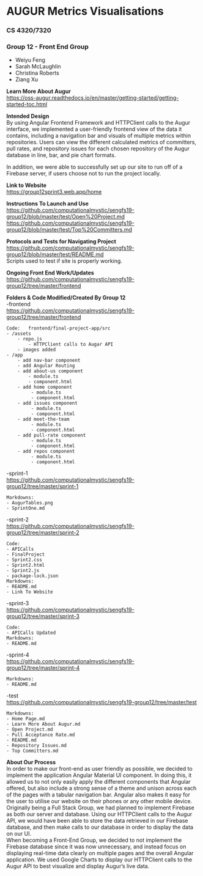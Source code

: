 # AUGUR Metrics Visualisations
### CS 4320/7320
### Group 12 - Front End Group
 - Weiyu Feng
 - Sarah McLaughlin
 - Christina Roberts
 - Ziang Xu 
 
 **Learn More About Augur**  
 https://oss-augur.readthedocs.io/en/master/getting-started/getting-started-toc.html
 

**Intended Design**  
By using Angular Frontend Framework and HTTPClient calls to the Augur interface, we implemented a user-friendly frontend view of the data it contains, including a navigation bar and visuals of multiple metrics within repositories. Users can view the different calculated metrics of committers, pull rates, and repository issues for each chosen repository of the Augur database in line, bar, and pie chart formats.

In addition, we were able to successfully set up our site to run off of a Firebase server, if users choose not to run the project locally.

 **Link to Website**  
 https://group12sprint3.web.app/home

**Instructions To Launch and Use**  
https://github.com/computationalmystic/sengfs19-group12/blob/master/test/Open%20Project.md  
https://github.com/computationalmystic/sengfs19-group12/blob/master/test/Top%20Committers.md

**Protocols and Tests for Navigating Project**  
   https://github.com/computationalmystic/sengfs19-group12/blob/master/test/README.md  
   Scripts used to test if site is properly working.

**Ongoing Front End Work/Updates**  
   https://github.com/computationalmystic/sengfs19-group12/tree/master/frontend 
   
**Folders & Code Modified/Created By Group 12**  
-frontend  
https://github.com/computationalmystic/sengfs19-group12/tree/master/frontend  

    Code:   frontend/final-project-app/src 
	- /assets
		- repo.js
			- HTTPClient calls to Augar API
		- images added 
	- /app
		- add nav-bar component
		- add Angular Routing
		- add about-us component 
			- module.ts 
			- component.html
		- add home component 
			 - module.ts 
			 - component.html
		- add issues component 
			 - module.ts 
			 - component.html
		- add meet-the-team 
			 - module.ts 
			 - component.html
		- add pull-rate component
			 - module.ts 
			 - component.html
		- add repos component 
			 - module.ts 
			 - component.html
        
-sprint-1  
https://github.com/computationalmystic/sengfs19-group12/tree/master/sprint-1  

    Markdowns:  
	- AugurTables.png  
	- SprintOne.md

-sprint-2  
https://github.com/computationalmystic/sengfs19-group12/tree/master/sprint-2  

    Code:
	- APICalls	
	- FinalProject	
	- Sprint2.css	
	- Sprint2.html	
	- Sprint2.js	
	- package-lock.json
    Markdowns: 
	- README.md	
	- Link To Website	
         
-sprint-3  
https://github.com/computationalmystic/sengfs19-group12/tree/master/sprint-3  

    Code:
	- APICalls Updated  
    Markdowns: 
	- README.md
         
-sprint-4  
https://github.com/computationalmystic/sengfs19-group12/tree/master/sprint-4  

    Markdowns:  
	- README.md 

-test  
https://github.com/computationalmystic/sengfs19-group12/tree/master/test      		  

    Markdowns:  
	- Home Page.md  
	- Learn More About Augur.md  
	- Open Project.md  
	- Pull Acceptance Rate.md	 
	- README.md	 
	- Repository Issues.md	 
	- Top Committers.md 		


   
**About Our Process**  
In order to make our front-end as user friendly as possible, we decided to implement the application Angular Material UI component. In doing this, it allowed us to not only easily apply the different components that Angular offered, but also include a strong sense of a theme and unison across each of the pages with a tabular navigation bar. Angular also makes it easy for the user to utilise our website on their phones or any other mobile device.  
Originally being a Full Stack Group, we had planned to implement Firebase as both our server and database. Using our HTTPClient calls to the Augur API, we would have been able to store the data retrieved in our Firebase database, and then make calls to our database in order to display the data on our UI.  
When becoming a Front-End Group, we decided to not implement the Firebase database since it was now unnecessary, and instead focus on displaying real-time data clearly on multiple pages and the overall Angular application. We used Google Charts to display our HTTPClient calls to the Augur API to best visualize and display Augur’s live data.
  
   

